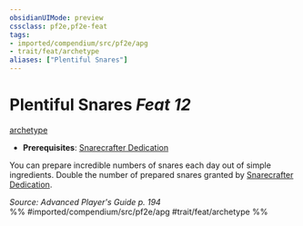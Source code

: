 ```yaml
---
obsidianUIMode: preview
cssclass: pf2e,pf2e-feat
tags:
- imported/compendium/src/pf2e/apg
- trait/feat/archetype
aliases: ["Plentiful Snares"]
---
```

# Plentiful Snares  *Feat 12*  
[archetype](archetype.md)  

- **Prerequisites**: [Snarecrafter Dedication](snarecrafter-dedication-apg.md)

You can prepare incredible numbers of snares each day out of simple ingredients. Double the number of prepared snares granted by [Snarecrafter Dedication](snarecrafter-dedication-apg.md).

*Source: Advanced Player's Guide p. 194*  
%% #imported/compendium/src/pf2e/apg #trait/feat/archetype %%